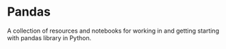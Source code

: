 # Pandas
A collection of resources and notebooks for working in and getting starting with pandas library in Python.
